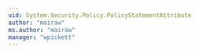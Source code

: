```yaml
---
uid: System.Security.Policy.PolicyStatementAttribute
author: "mairaw"
ms.author: "mairaw"
manager: "wpickett"
---
```

